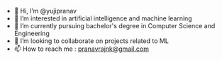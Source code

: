 - 👋 Hi, I’m @yujipranav
- 👀 I’m interested in artificial intelligence and machine learning
- 🌱 I’m currently pursuing bachelor's degree in Computer Science and Engineering
- 💞️ I’m looking to collaborate on projects related to ML
- 📫 How to reach me : pranavrajnk@gmail.com

<!---
yujipranav/yujipranav is a ✨ special ✨ repository because its `README.md` (this file) appears on your GitHub profile.
You can click the Preview link to take a look at your changes.
--->
